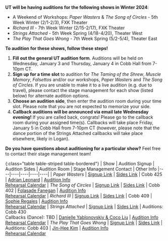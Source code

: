 **UT will be having auditions for the following shows in Winter 2024**:

* A Weekend of Workshops: *Paper Wasters* & *The Song of Circles* - 5th Week Winter (2/1-2/3), FXK Theater
* *Richard III* - 7th Week Winter (2/15-2/17), FXK Theater
* *Strings Attached* - 5th Week Spring (4/18-4/20), Theater West
* *The Play That Goes Wrong* - 7th Week Spring (5/2-5/4), Theater East

**To audition for these shows, follow these steps!**

1. **Fill out the general UT audition form**. Auditions will be held on Wednesday, January 3 and Thursday, January 4 in Cobb Hall from 7-10pm CT.
2. **Sign up for a time slot** to audition for *The Taming of the Shrew*, *Muscle Memory*, *Falsettos* and/or our workshops, *Paper Wasters* and *The Song of Circles*. If you are unable to make it to a live audition (e.g. due to travel), please contact the stage management for each show (listed below) for alternate audition options.
3. **Choose an audition side**, then enter the audition room during your time slot. Please note that you are not expected to memorize your side.
4. **Callback auditions will be announced via email late Wednesday evening!** If you are called back, congrats! Please go to the callback room during your assigned time(s). Callbacks will take place Friday, January 5 in Cobb Hall from 7-10pm CT (however, please note that the dance portion of the Strings Attached callbacks will take place elsewhere, likely in Logan).

**Do you have questions about auditioning for a particular show?** Feel free to contact their stage management team!

{:class="table table-striped table-bordered"}
| Show | Audition Signup | Audition Sides | Audition Room | Stage Management Contact | Other Info
|----|----|----|----|----|
| *Paper Wasters* | [Signup Link](https://docs.google.com/document/d/1t9oiE1U_bUq4fh0FlbYa09fQEuRMCBhdFTVA1Yk4Lgs/edit?usp=drive_link) | [Sides Link](https://docs.google.com/document/d/1hqYBrvdQicOBWZZ0OH9F2FUHq5si-bHcMHvfsUkWMbk/edit?usp=drive_link) | Cobb 425 | [Adrian Leonard](mailto:daniel.leonard@chicagobooth.edu) | [Audition Info](https://docs.google.com/document/d/1SghO092EnxsImEKgVdHjcnUPjxVqs5nelQWtSbeiJa8/edit?usp=drive_link) <br> [Rehearsal Calendar](https://docs.google.com/document/d/1bT2dl4P16oayTOUaw_7zCOL5g_VERbQfvcXQv5yJ6tE/edit?usp=drive_link)
| *The Song of Circles* | [Signup Link](https://docs.google.com/document/d/1gM1uIQfz7uVDeEeTpub8sJ2oW1DHalIF_RpdPEBCIFs/edit?usp=drive_link) | [Sides Link](https://drive.google.com/drive/folders/1dLh-XUklX3_EnM-fgq6eDwEVoiZCkm_c?usp=drive_link) | Cobb 402 | [Folasade Fanegan](mailto:ffanegan@uchicago.edu) | [Audition Info](https://docs.google.com/document/d/1MUOdSBB-OrDCJIVlRS2gwyIYSSUtTVN9EPo7WF1LZ0s/edit?usp=drive_link) <br> [Rehearsal Calendar](https://docs.google.com/document/d/1PN1wVFC2d3yuwdi3QNy6sTAMPgnAJy_CIG6h_FixVrA/edit?usp=drive_link)
| *Richard III* | [Signup Link](https://docs.google.com/document/d/1b4_L0wrMaHmIsWeA1c4UlO1a7Cgd1TVK2PouOsFEri4/edit?usp=drive_link) | [Sides Link](https://docs.google.com/document/d/1wnUFsgmgtOTpoe8TVy8Ub0Rjiw95mMSbf2ikOCzTU1I/edit?usp=drive_link) | Cobb 409 | [Sophie Regales](mailto:regaless@uchicago.edu) | [Audition Info](https://docs.google.com/document/d/1Oeb_iakJsYLR2kmOszvKGwQe6RZhANhN5BEQrUwN_Bo/edit?usp=drive_link) <br> [Rehearsal Calendar](https://docs.google.com/document/d/1nvJP1QQ--z2cFaJbiD4iN2Q4P2xjUDKICBiGkhCc-Ds/edit?usp=drive_link)
| *Strings Attached* | [Signup Link](https://docs.google.com/document/d/1mjaFJi-iUl-3x7KZGHpMg_GLz5lotjev8UE6Nc-GEWo/edit?usp=drive_link) | [Sides Link](https://docs.google.com/document/d/1_GOBEZbKATnyINtAw1kJhM0wj1ZO8louDJsdkRzNxK0/edit?usp=drive_link) | Auditions: Cobb 430 <br> Callbacks (Dance): TBD | [Danielle Yablonovskiy & Coco Liu](mailto:dyab2602@uchicago.edu,mailto:cocoliu@uchicago.edu) | [Audition Info](https://docs.google.com/document/d/1zCMlt8b_snO6uEcx3SFMNnS5U7tAJYpHBqtXqpz9fBU/edit?usp=drive_link) <br> [Rehearsal Calendar](https://docs.google.com/document/d/1WG4cjLTvyfI16kokbP5bhm7YThwE7mNids9OoJDSiYI/edit?usp=drive_link)
| *The Play That Goes Wrong* | [Signup Link](https://docs.google.com/document/d/1aHxLv06s9oiAOIwZuaaEC8ss-5jeBX8uORZcUW--amA/edit?usp=drive_link) | [Sides Link](https://drive.google.com/drive/folders/19myAFa17KLaD3j1_7ypml8iilFIt6mS8?usp=drive_link) | Auditions: Cobb 403 | [Jin-Hee Kim](mailto:jk7554@uchicago.edu) | [Audition Info](https://docs.google.com/document/d/1pZs4CBClnhQox_pmdALOVgLJRFNudGoUZCiHa06Ur8k/edit?usp=drive_link) <br> [Rehearsal Calendar](https://docs.google.com/document/d/1jJ0E60yABJ5kSoXUQ5isQZ9QYKhhYLah8w6eM2Epje4/edit?usp=drive_link)